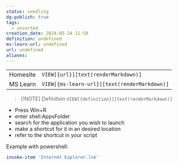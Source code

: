 ```yaml
---
status: seedling
dg-publish: true
tags:
  - unsorted
creation_date: 2024-05-24 11:58
definition: undefined
ms-learn-url: undefined
url: undefined
aliases:
---
```


|          |                                              |
| -------- | -------------------------------------------- |
| Homesite | `VIEW[{url}][text(renderMarkdown)]`          |
| MS Learn | `VIEW[{ms-learn-url}][text(renderMarkdown)]` |

> [!NOTE] Definition
> `VIEW[{definition}][text(renderMarkdown)]`


- Press Win+R
- enter shell:AppsFolder
- search for the application you wish to launch
- make a shortcut for it in an desired location
- refer to the shortcut in your script

Example with powershell:
```powershell
invoke-item 'Internet Explorer.lnk'
```
